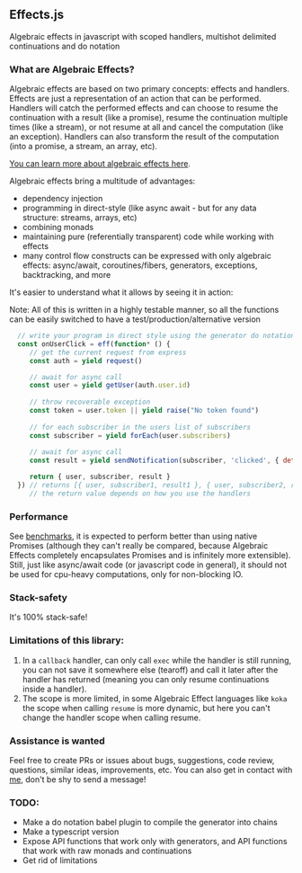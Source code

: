 ## Effects.js
Algebraic effects in javascript with scoped handlers, multishot delimited continuations and do notation

### What are Algebraic Effects?
Algebraic effects are based on two primary concepts: effects and handlers. Effects are just a representation of an action that can be performed. Handlers will catch the performed effects and can choose to resume the continuation with a result (like a promise), resume the continuation multiple times (like a stream), or not resume at all and cancel the computation (like an exception). Handlers can also transform the result of the computation (into a promise, a stream, an array, etc). 

<a href="https://github.com/nythrox/effects.js/blob/master/Algebraic-Effects.md">You can learn more about algebraic effects here</a>. 

Algebraic effects bring a multitude of advantages: 
- dependency injection
- programming in direct-style (like async await - but for any data structure: streams, arrays, etc)
- combining monads
- maintaining pure (referentially transparent) code while working with effects
- many control flow constructs can be expressed with only algebraic effects: async/await, coroutines/fibers, generators, exceptions, backtracking, and more

It's easier to understand what it allows by seeing it in action:

Note: All of this is written in a highly testable manner, so all the functions can be easily switched to have a test/production/alternative version

```javascript
  // write your program in direct style using the generator do notation
  const onUserClick = eff(function* () {
     // get the current request from express
     const auth = yield request() 

     // await for async call
     const user = yield getUser(auth.user.id) 
     
     // throw recoverable exception
     const token = user.token || yield raise("No token found")
     
     // for each subscriber in the users list of subscribers
     const subscriber = yield forEach(user.subscribers) 
     
     // await for async call
     const result = yield sendNotification(subscriber, 'clicked', { details: mouseEvent, user, token }) 

     return { user, subscriber, result }
  }) // returns [{ user, subscriber1, result1 }, { user, subscriber2, result2 }, ...], 
     // the return value depends on how you use the handlers 
```

### Performance
See <a href="https://github.com/nythrox/effects.js/blob/master/tests/benchmark.test.js">benchmarks</a>, it is expected to perform better than using native Promises (although they can't really be compared, because Algebraic Effects completely encapsulates Promises and is infinitely more extensible). 
Still, just like async/await code (or javascript code in general), it should not be used for cpu-heavy computations, only for non-blocking IO.

### Stack-safety
It's 100% stack-safe!

### Limitations of this library:
1. In a `callback` handler, can only call `exec` while the handler is still running, you can not save it somewhere else (tearoff) and call it later after the handler has returned (meaning you can only resume continuations inside a handler).
2. The scope is more limited, in some Algebraic Effect languages like `koka` the scope when calling `resume` is more dynamic, but here you can't change the handler scope when calling resume.

### Assistance is wanted
Feel free to create PRs or issues about bugs, suggestions, code review, questions, similar ideas, improvements, etc. You can also get in contact with <a href="https://github.com/nythrox"> me</a>, don't be shy to send a message!
   
### TODO:
- Make a do notation babel plugin to compile the generator into chains
- Make a typescript version
- Expose API functions that work only with generators, and API functions that work with raw monads and continuations
- Get rid of limitations